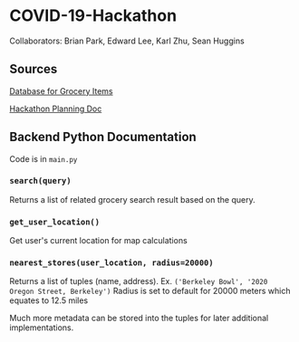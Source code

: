 # COVID-19-Hackathon

Collaborators: Brian Park, Edward Lee, Karl Zhu, Sean Huggins

## Sources

[Database for Grocery Items](https://www.grocery.com/open-grocery-database-project/)

[Hackathon Planning Doc](https://docs.google.com/document/d/1e6Xwyi31BSoAuGifOYtR2KkSthuRyubizb3SOB0wPOI/edit)

## Backend Python Documentation
Code is in `main.py`

### `search(query)`
Returns a list of related grocery search result based on the query.

### `get_user_location()`
Get user's current location for map calculations

### `nearest_stores(user_location, radius=20000)`
Returns a list of tuples (name, address). Ex. `('Berkeley Bowl', '2020 Oregon Street, Berkeley')` Radius is set to default for 20000 meters which equates to 12.5 miles

Much more metadata can be stored into the tuples for later additional implementations.
